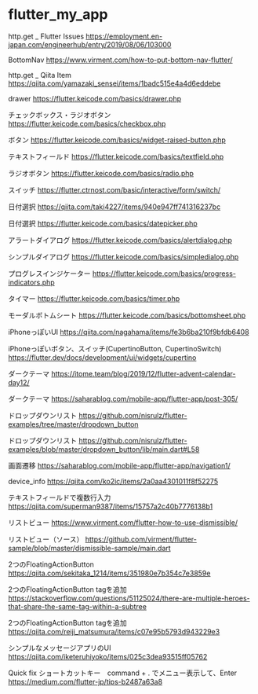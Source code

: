 # flutter_my_app

http.get _ Flutter Issues
https://employment.en-japan.com/engineerhub/entry/2019/08/06/103000

BottomNav
https://www.virment.com/how-to-put-bottom-nav-flutter/

http.get _ Qiita Item
https://qiita.com/yamazaki_sensei/items/1badc515e4a4d6eddebe

drawer
https://flutter.keicode.com/basics/drawer.php

チェックボックス・ラジオボタン
https://flutter.keicode.com/basics/checkbox.php

ボタン
https://flutter.keicode.com/basics/widget-raised-button.php

テキストフィールド
https://flutter.keicode.com/basics/textfield.php

ラジオボタン
https://flutter.keicode.com/basics/radio.php

スイッチ
https://flutter.ctrnost.com/basic/interactive/form/switch/

日付選択
https://qiita.com/taki4227/items/940e947ff741316237bc

日付選択
https://flutter.keicode.com/basics/datepicker.php

アラートダイアログ
https://flutter.keicode.com/basics/alertdialog.php

シンプルダイアログ
https://flutter.keicode.com/basics/simpledialog.php

プログレスインジケーター
https://flutter.keicode.com/basics/progress-indicators.php

タイマー
https://flutter.keicode.com/basics/timer.php

モーダルボトムシート
https://flutter.keicode.com/basics/bottomsheet.php

iPhoneっぽいUI
https://qiita.com/nagahama/items/fe3b6ba210f9bfdb6408

iPhoneっぽいボタン、スイッチ(CupertinoButton, CupertinoSwitch)
https://flutter.dev/docs/development/ui/widgets/cupertino

ダークテーマ
https://itome.team/blog/2019/12/flutter-advent-calendar-day12/

ダークテーマ
https://saharablog.com/mobile-app/flutter-app/post-305/

ドロップダウンリスト
https://github.com/nisrulz/flutter-examples/tree/master/dropdown_button

ドロップダウンリスト
https://github.com/nisrulz/flutter-examples/blob/master/dropdown_button/lib/main.dart#L58

画面遷移
https://saharablog.com/mobile-app/flutter-app/navigation1/

device_info
https://qiita.com/ko2ic/items/2a0aa4301011f8f52275

テキストフィールドで複数行入力
https://qiita.com/superman9387/items/15757a2c40b7776138b1

リストビュー
https://www.virment.com/flutter-how-to-use-dismissible/

リストビュー（ソース）
https://github.com/virment/flutter-sample/blob/master/dismissible-sample/main.dart

2つのFloatingActionButton
https://qiita.com/sekitaka_1214/items/351980e7b354c7e3859e

2つのFloatingActionButton tagを追加
https://stackoverflow.com/questions/51125024/there-are-multiple-heroes-that-share-the-same-tag-within-a-subtree


2つのFloatingActionButton tagを追加
https://qiita.com/reiji_matsumura/items/c07e95b5793d943229e3

シンプルなメッセージアプリのUI
https://qiita.com/iketeruhiyoko/items/025c3dea93515ff05762

Quick fix ショートカットキー　command + . でメニュー表示して、Enter
https://medium.com/flutter-jp/tips-b2487a63a8
